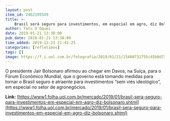 ```yaml
---
layout: post
item_id: 2462195549
title: >-
    Brasil será seguro para investimentos, em especial em agro, diz Bolsonaro
author: Tatu D'Oquei
date: 2019-01-21 13:38:00
pub_date: 2019-01-21 13:38:00
time_added: 2019-12-23 21:41:25
categories: [refletimos]
tags: []
image: https://f.i.uol.com.br/fotografia/2019/01/21/15480731755c45b8d73e652_1548073175_3x2_lg.jpg
---
```


O presidente Jair Bolsonaro afirmou ao chegar em Davos, na Suíça, para o Fórum Econômico Mundial, que o governo está tomando medidas para tornar o Brasil seguro e atraente para investimentos “sem viés ideológico”, em especial no setor de agronegócios.

**Link:** [https://www1.folha.uol.com.br/mercado/2019/01/brasil-sera-seguro-para-investimentos-em-especial-em-agro-diz-bolsonaro.shtml](https://www1.folha.uol.com.br/mercado/2019/01/brasil-sera-seguro-para-investimentos-em-especial-em-agro-diz-bolsonaro.shtml)

